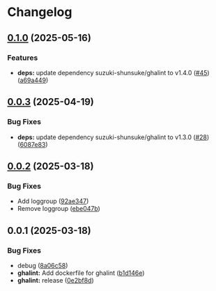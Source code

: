 # Changelog

## [0.1.0](https://github.com/koki-develop/github-actions-lint/compare/ghalint-v0.0.3...ghalint-v0.1.0) (2025-05-16)


### Features

* **deps:** update dependency suzuki-shunsuke/ghalint to v1.4.0 ([#45](https://github.com/koki-develop/github-actions-lint/issues/45)) ([a69a449](https://github.com/koki-develop/github-actions-lint/commit/a69a4494f1b93ddbfd0f38ac6da9df39511fb027))

## [0.0.3](https://github.com/koki-develop/github-actions-lint/compare/ghalint-v0.0.2...ghalint-v0.0.3) (2025-04-19)


### Bug Fixes

* **deps:** update dependency suzuki-shunsuke/ghalint to v1.3.0 ([#28](https://github.com/koki-develop/github-actions-lint/issues/28)) ([6087e83](https://github.com/koki-develop/github-actions-lint/commit/6087e831a8e60c1e532742f96034b7ebc21a3cf9))

## [0.0.2](https://github.com/koki-develop/github-actions-lint/compare/ghalint-v0.0.1...ghalint-v0.0.2) (2025-03-18)


### Bug Fixes

* Add loggroup ([92ae347](https://github.com/koki-develop/github-actions-lint/commit/92ae34776509c351c8bed8c0475fe6147d986f4a))
* Remove loggroup ([ebe047b](https://github.com/koki-develop/github-actions-lint/commit/ebe047be99f9edeecd2d9a38ef9e5aac2fbfc094))

## 0.0.1 (2025-03-18)


### Bug Fixes

* debug ([8a06c58](https://github.com/koki-develop/github-actions-lint/commit/8a06c5884ac0f35356916ef5c0d58ee675183d50))
* **ghalint:** Add dockerfile for ghalint ([b1d146e](https://github.com/koki-develop/github-actions-lint/commit/b1d146e7ea4a156a6e3d04cb4efdbf21efcc6681))
* **ghalint:** release ([0e2bf8d](https://github.com/koki-develop/github-actions-lint/commit/0e2bf8d0de232693d32987629abb7c163ac334d5))

